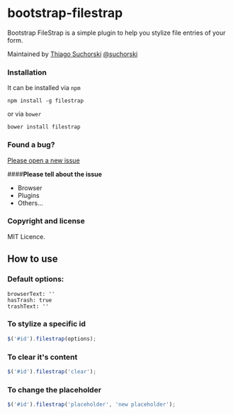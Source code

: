 # bootstrap-filestrap
Bootstrap FileStrap is a simple plugin to help you stylize file entries of your form.

Maintained by [Thiago Suchorski](https://github.com/suchorski) [@suchorski](https://facebook.com/suchorski)


### Installation

It can be installed via `npm`

    npm install -g filestrap

or via `bower`

    bower install filestrap


### Found a bug?

[Please open a new issue](https://github.com/suchorski/bootstrap-filestrap/issues)

####**Please tell about the issue**
* Browser
* Plugins
* Others...

### Copyright and license

MIT Licence.


## How to use

### Default options:

    browserText: ''
    hasTrash: true
    trashText: ''

### To stylize a specific id

```js
$('#id').filestrap(options);
```

### To clear it's content
```js
$('#id').filestrap('clear');
```

### To change the placeholder
```js
$('#id').filestrap('placeholder', 'new placeholder');
```
